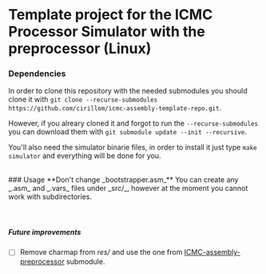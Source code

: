 # Template project for the ICMC Processor Simulator with the preprocessor (Linux)

### Dependencies
In order to clone this repository with the needed submodules you should clone it with ``` git clone --recurse-submodules https://github.com/cirillom/icmc-assembly-template-repo.git ```.

However, if you alreary cloned it and forgot to run the ``` --recurse-submodules ``` you can download them with ```git submodule update --init --recursive```.

You'll also need the simulator binarie files, in order to install it just type ``` make simulator ``` and everything will be done for you.

<br />
### Usage
**Don't change _bootstrapper.asm_**
You can create any _.asm_ and _.vars_ files under _src/_, however at the moment you cannot work with subdirectories.

<br />
<br />
<br />

##### Future improvements
- [ ] Remove charmap from _res/_ and use the one from [ICMC-assembly-preprocessor](https://github.com/lucasgpulcinelli/ICMC-assembly-preprocessor) submodule.